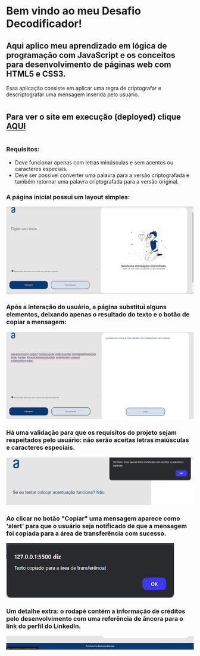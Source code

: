# Bem vindo ao meu Desafio Decodificador!
## Aqui aplico meu aprendizado em lógica de programação com JavaScript e os conceitos para desenvolvimento de páginas web com HTML5 e CSS3.

Essa aplicação consiste em aplicar uma regra de criptografar e descriptografar uma mensagem inserida pelo usuário.

#

## Para ver o site em execução (deployed) clique <a href="https://andersonbernardos.github.io/Decodificador/">AQUI</a>

#

### Requisitos:
- Deve funcionar apenas com letras minúsculas e sem acentos ou caracteres especiais.
- Deve ser possível converter uma palavra para a versão criptografada e também retornar uma palavra criptografada para a versão original.

### A página inicial possui um layout simples:
<img src="assets\pagina_inicial.png" alt="Layout da página inicial">

### Após a interação do usuário, a página substitui alguns elementos, deixando apenas o resultado do texto e o botão de copiar a mensagem:
<img src="assets\pagina_interacao.png" alt="Layout da página após a interação do usuário">

### Há uma validação para que os requisitos do projeto sejam respeitados pelo usuário: não serão aceitas letras maiúsculas e caracteres especiais.
<img src="assets\validacao.png" alt="Tela de validação dos requisitos">

### Ao clicar no botão "Copiar" uma mensagem aparece como 'alert' para que o usuário seja notificado de que a mensagem foi copiada para a área de transferência com sucesso.
<img src="assets\alert.png" alt="Imagem de alerta de mensagem copiada para a área de transferência">

### Um detalhe extra: o rodapé contém a informação de créditos pelo desenvolvimento com uma referência de âncora para o link do perfil do LinkedIn.
<img src="assets\rodape.png" alt="Rodapé com link para LinkedIn">